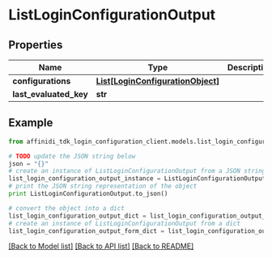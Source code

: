 # ListLoginConfigurationOutput

## Properties

| Name                   | Type                                                              | Description | Notes      |
| ---------------------- | ----------------------------------------------------------------- | ----------- | ---------- |
| **configurations**     | [**List[LoginConfigurationObject]**](LoginConfigurationObject.md) |             |
| **last_evaluated_key** | **str**                                                           |             | [optional] |

## Example

```python
from affinidi_tdk_login_configuration_client.models.list_login_configuration_output import ListLoginConfigurationOutput

# TODO update the JSON string below
json = "{}"
# create an instance of ListLoginConfigurationOutput from a JSON string
list_login_configuration_output_instance = ListLoginConfigurationOutput.from_json(json)
# print the JSON string representation of the object
print ListLoginConfigurationOutput.to_json()

# convert the object into a dict
list_login_configuration_output_dict = list_login_configuration_output_instance.to_dict()
# create an instance of ListLoginConfigurationOutput from a dict
list_login_configuration_output_form_dict = list_login_configuration_output.from_dict(list_login_configuration_output_dict)
```

[[Back to Model list]](../README.md#documentation-for-models) [[Back to API list]](../README.md#documentation-for-api-endpoints) [[Back to README]](../README.md)
